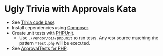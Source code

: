 # Ugly Trivia with Approvals Kata

* See [Trivia code base](https://github.com/caradojo/trivia).
* Install dependencies using [Composer](https://getcomposer.org/).
* Create unit tests with [PHPUnit](https://phpunit.de/).
  * Use `./vendor/bin/phpunit` to run tests. Any test source matching the pattern `*Test.php` will be executed.
* See [ApprovalTests for PHP](https://github.com/mattcan/approval-tests).

